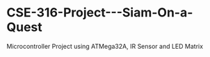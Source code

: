# CSE-316-Project---Siam-On-a-Quest
Microcontroller Project using ATMega32A, IR Sensor and LED Matrix
